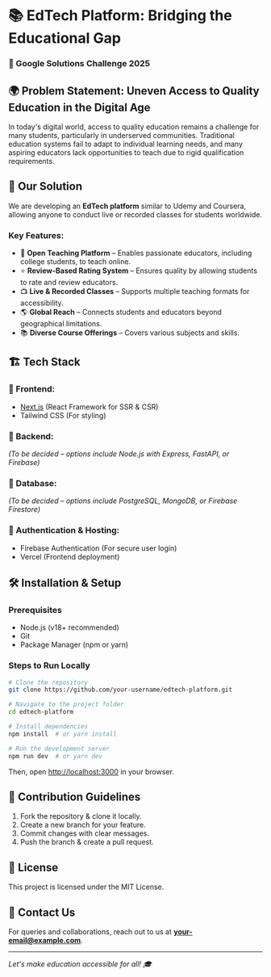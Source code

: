 # 📚 EdTech Platform: Bridging the Educational Gap

### 🚀 Google Solutions Challenge 2025

## 🌍 Problem Statement: Uneven Access to Quality Education in the Digital Age

In today's digital world, access to quality education remains a challenge for many students, particularly in underserved communities. Traditional education systems fail to adapt to individual learning needs, and many aspiring educators lack opportunities to teach due to rigid qualification requirements.

## 🎯 Our Solution

We are developing an **EdTech platform** similar to Udemy and Coursera, allowing anyone to conduct live or recorded classes for students worldwide. 

### Key Features:
- 📌 **Open Teaching Platform** – Enables passionate educators, including college students, to teach online.
- ⭐ **Review-Based Rating System** – Ensures quality by allowing students to rate and review educators.
- 📺 **Live & Recorded Classes** – Supports multiple teaching formats for accessibility.
- 🌎 **Global Reach** – Connects students and educators beyond geographical limitations.
- 📚 **Diverse Course Offerings** – Covers various subjects and skills.

## 🏗️ Tech Stack

### 🔹 Frontend:
- [Next.js](https://nextjs.org/) (React Framework for SSR & CSR)
- Tailwind CSS (For styling)

### 🔹 Backend: 
*(To be decided – options include Node.js with Express, FastAPI, or Firebase)*

### 🔹 Database:
*(To be decided – options include PostgreSQL, MongoDB, or Firebase Firestore)*

### 🔹 Authentication & Hosting:
- Firebase Authentication (For secure user login)
- Vercel (Frontend deployment)

## 🛠️ Installation & Setup

### Prerequisites
- Node.js (v18+ recommended)
- Git
- Package Manager (npm or yarn)

### Steps to Run Locally
```bash
# Clone the repository
git clone https://github.com/your-username/edtech-platform.git

# Navigate to the project folder
cd edtech-platform

# Install dependencies
npm install  # or yarn install

# Run the development server
npm run dev  # or yarn dev
```
Then, open [http://localhost:3000](http://localhost:3000) in your browser.

## 🤝 Contribution Guidelines
1. Fork the repository & clone it locally.
2. Create a new branch for your feature.
3. Commit changes with clear messages.
4. Push the branch & create a pull request.

## 📜 License
This project is licensed under the MIT License.

## 📧 Contact Us
For queries and collaborations, reach out to us at **your-email@example.com**.

---
*Let's make education accessible for all! 🎓*
